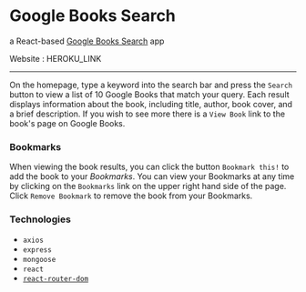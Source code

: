 # Google Books Search

a React-based [Google Books Search](https://developers.google.com/books) app

Website : HEROKU_LINK

---

On the homepage, type a keyword into the search bar and press the `Search` button to 
view a list of 10 Google Books that match your query. Each result displays information about the book, including title, author, book cover, and a brief description. If you wish to see more there 
is a `View Book` link to the book's page on Google Books. 

### Bookmarks

When viewing the book results, you can click the button `Bookmark this!` to add the book to your
_Bookmarks_. You can view your Bookmarks at any time by clicking on the `Bookmarks` link on the 
upper right hand side of the page. Click `Remove Bookmark` to remove the book from your Bookmarks.

### Technologies

* `axios`
* `express`
* `mongoose`
* `react`
* [`react-router-dom`](https://github.com/reactjs/react-router)